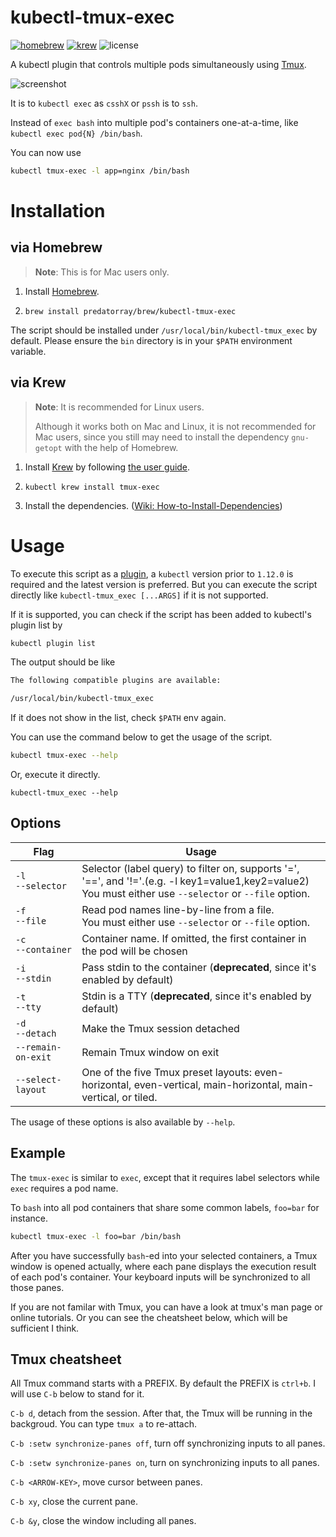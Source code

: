 # kubectl-tmux-exec

[![homebrew](https://img.shields.io/badge/homebrew-0.0.3-orange)](https://brew.sh/)
[![krew](https://img.shields.io/badge/krew-0.0.2-blue)](https://krew.sigs.k8s.io/)
![license](https://img.shields.io/badge/license-MIT-green)

A kubectl plugin that controls multiple pods simultaneously using [Tmux](https://github.com/tmux/tmux).

![screenshot](../assets/screenshot.png?raw=true)

It is to `kubectl exec` as `csshX` or `pssh` is to `ssh`.

Instead of `exec bash` into multiple pod's containers one-at-a-time, like `kubectl exec pod{N} /bin/bash`.

You can now use

```sh
kubectl tmux-exec -l app=nginx /bin/bash
```

# Installation 

## via Homebrew

> **Note**: This is for Mac users only.

1. Install [Homebrew](https://brew.sh/).

2. `brew install predatorray/brew/kubectl-tmux-exec`

The script should be installed under `/usr/local/bin/kubectl-tmux_exec` by default. Please ensure the `bin` directory is in your `$PATH` environment variable.

## via Krew

> **Note**: It is recommended for Linux users.
> 
> Although it works both on Mac and Linux, it is not recommended for Mac users, since you still may need to install the dependency `gnu-getopt` with the help of Homebrew.

1. Install [Krew](https://krew.sigs.k8s.io/) by following [the user guide](https://krew.sigs.k8s.io/docs/user-guide/setup/install/).

2. `kubectl krew install tmux-exec`

3. Install the dependencies. ([Wiki: How-to-Install-Dependencies](https://github.com/predatorray/kubectl-tmux-exec/wiki/How-to-Install-Dependencies))

# Usage

To execute this script as a [plugin]((https://kubernetes.io/docs/tasks/extend-kubectl/kubectl-plugins/)), a `kubectl` version prior to `1.12.0` is required and the latest version is preferred. But you can execute the script directly like `kubectl-tmux_exec [...ARGS]` if it is not supported.

If it is supported, you can check if the script has been added to kubectl's plugin list by

```sh
kubectl plugin list
```

The output should be like

```txt
The following compatible plugins are available:

/usr/local/bin/kubectl-tmux_exec
```

If it does not show in the list, check `$PATH` env again.

You can use the command below to get the usage of the script.

```sh
kubectl tmux-exec --help
```

Or, execute it directly.

```
kubectl-tmux_exec --help
```

## Options

Flag | Usage
--- | ---
`-l`<br>`--selector` | Selector (label query) to filter on, supports '=', '==', and '!='.(e.g. -l key1=value1,key2=value2)<br>You must either use `--selector` or `--file` option.
`-f`<br>`--file` | Read pod names line-by-line from a file.<br>You must either use `--selector` or `--file` option.
`-c`<br>`--container` | Container name. If omitted, the first container in the pod will be chosen
`-i`<br>`--stdin` | Pass stdin to the container (**deprecated**, since it's enabled by default)
`-t`<br>`--tty` | Stdin is a TTY (**deprecated**, since it's enabled by default)
`-d`<br>`--detach` | Make the Tmux session detached
`--remain-on-exit` | Remain Tmux window on exit
`--select-layout` | One of the five Tmux preset layouts: even-horizontal, even-vertical, main-horizontal, main-vertical, or tiled.

The usage of these options is also available by `--help`.

## Example

The `tmux-exec` is similar to `exec`, except that it requires label selectors while `exec` requires a pod name.

To `bash` into all pod containers that share some common labels, `foo=bar` for instance.

```sh
kubectl tmux-exec -l foo=bar /bin/bash
```

After you have successfully `bash`-ed into your selected containers, a Tmux window is opened actually, where each pane displays the execution result of each pod's container. Your keyboard inputs will be synchronized to all those panes.

If you are not familar with Tmux, you can have a look at tmux's man page or online tutorials. Or you can see the cheatsheet below, which will be sufficient I think.

## Tmux cheatsheet

All Tmux command starts with a PREFIX. By default the PREFIX is `ctrl+b`. I will use `C-b` below to stand for it.

`C-b d`, detach from the session. After that, the Tmux will be running in the backgroud. You can type `tmux a` to re-attach.

`C-b :setw synchronize-panes off`, turn off synchronizing inputs to all panes.

`C-b :setw synchronize-panes on`, turn on synchronizing inputs to all panes.

`C-b <ARROW-KEY>`, move cursor between panes.

`C-b xy`, close the current pane.

`C-b &y`, close the window including all panes.
